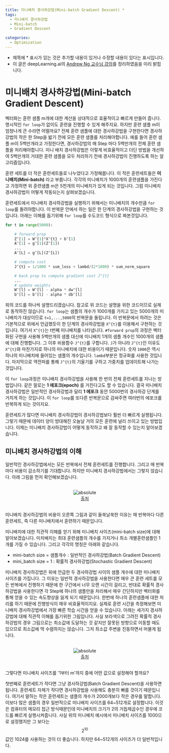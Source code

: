 ```yaml
---
title: 미니배치 경사하강법(Mini-batch Gradient Descent) *
tags:
  - 미니배치 경사하강법
  - Mini-batch
  - Gradient Descent

categories:
  - Optimization
---
```


- 제목에 * 표시가 있는 것은 추가할 내용이 있거나 수정할 내용이 있다는 표시입니다.
- 이 글은 deepLearning.ai의 <a href="https://www.deeplearning.ai/">Andrew Ng 교수님 강의</a>를 정리하였음을 미리 밝힙니다.

# 미니배치 경사하강법(Mini-batch Gradient Descent)

벡터화는 훈련 샘플 m개에 대한 계산을 상대적으로 효율적이고 빠르게 만들어 줍니다. 명시적인 `for loop`가 없이도 훈련을 진행할 수 있게 해주지요. 하지만 훈련 샘플 m이 엄청나게 큰 수라면 어떨까요? 전체 훈련 샘플에 대한 경사하강법을 구현한다면 경사하강법의 작은 한 Step을 밟기 전에 모든 훈련 샘플를 처리해야합니다. 예를 들어 훈련 샘플 m이 5백만개라고 가정한다면, 경사하강법의 매 Step 마다 5백만개의 전체 훈련 샘플을 처리해야합니다. 미니 배치 경사하강법은 이렇게 비효율적이고 더딘 방법을 개선하여 5백만개의 거대한 훈련 샘플을 모두 처리하기 전에 경사하강법이 진행하도록 하는 알고리즘입니다.

훈련 세트를 더 작은 훈련세트들로 나누었다고 가정해봅니다. 이 작은 훈련세트들은 **미니배치(Mini-batch)** 라고 부릅니다. 각각의 미니배치가 1000개의 훈련샘플을 가진다고 가정하면 위 훈련샘플 m은 5천개의 미니배치가 있게 되는 것입니다. 그럼 미니배치 경사하강법이 어떻게 작동되는지 살펴보겠습니다.

훈련세트에서 미니배치 경사하강법을 실행하기 위해서는 미니배치의 개수만큼 `for loop`를 돌려야합니다. 이 반복문 안에서 하는 일은 한 단계의 경사하강법을 구현하는 것입니다. 아래는 이해를 돕기위해 `for loop`를 수도코드 형식으로 짜본것입니다.

```python
for t in range(5000):

    # forward prop
    Z^[1] = W^[1]*X^{t} + b^[1]
    A^[1] = g^[1](Z^[1])
    ...
    A^[L] = g^[L](Z^[L])

    # compute cost
    J^{t} = 1/1000 * sum_loss + lambd/(2*1000) * sum_norm_square

    # back prop to compute gradient cost J^{t}
    ...
    # update weights
    W^[l] = W^[l] - alpha * dw^[l]
    b^[l] = b^[l] - alpha * db^[l]
```
위의 코드를 하나씩 설명드리겠습니다. 참고로 위 코드는 설명을 위한 코드이므로 실제로 동작하진 않습니다. `for loop`는 샘플의 개수가 1000개를 가지고 있는 5000개의 미니배치가 대상이므로 `t=1,...,5000`의 반복문을 돌립니다. 이 반복문에서 하려는 것은 기본적으로 위에서 언급했듯이 한 단계의 경사하강법을 `X^{t}`를 이용해서 구현하는 것입니다. 여기서 `X^{t}`는 t번째 미니배치를 나타냅니다. `#forward prop`의 과정은 벡터화된 구현을 사용해 5백만개의 샘플 대신에 미니배치 1개의 샘플 개수인 1000개의 샘플에 대해 진행합니다. 그 이후 비용함수 `J^{t}`를 구합니다. `J`가 아니라 `J^{t}`인 이유도 `X^{t}`와 마찬가지로 하나의 미니배치에 대한 비용이기 때문입니다. 숫자 `1000`은 역시 하나의 미니배치에 들어있는 샘플의 개수입니다. `lambd`부분은 정규화를 사용한 것입니다. 마지막으로 역전파를 통해 `J^{t}`의 기울기를 구하고 가중치를 업데이트해 나가는 것입니다.

이 `for loop`과정은 미니배치 경사하강법을 사용해 한 번의 전체 훈련세트를 지나는 방법입니다. 같은 말로는 **1 에포크(epoch)** 를 거친다고도 할 수 있습니다. 결국 미니배치 경사하강법은 일반적인 경사하강법과 달리 **1 에포크** 동안 5000번의 경사하강 단계를 거치게 하는 것입니다. 이 `for loop`를 또다른 반복문으로 감싸주면 여러번의 에포크를 반복하게 되는 것이지요.

훈련세트가 많다면 미니배치 경사하강법이 경사하강법보다 훨씬 더 빠르게 실행됩니다. 그렇기 때문에 데이터 양이 방대해진 오늘날 거의 모든 훈련에 널리 쓰이고 있는 방법입니다. 이제는 미니배치 경사하강법이 어떻게 동작하고 왜 잘 동작할 수 있는지 알아보겠습니다.

## 미니배치 경사하강법의 이해

일반적인 경사하강법에서는 모든 반복에서 전체 훈련세트를 진행합니다. 그리고 매 반복마다 비용이 감소하기를 기대합니다. 하지만 미니배치 경사하강법에서는 그렇지 않습니다. 아래 그림을 먼저 확인해보겠습니다.

<br/>
<center><img data-action="zoom" src='{{ "/assets/img/mini_batch_01.png" | relative_url }}' alt='absolute'></center>
<center><a href="https://towardsdatascience.com/gradient-descent-algorithm-and-its-variants-10f652806a3">출처</a></center>
<br/>

미니배치 경사하강법의 비용이 오른쪽 그림과 같이 들쑥날쑥한 이유는 매 반복마다 다른 훈련세트, 즉 다른 미니배치에서 훈련하기 때문입니다.

미니배치에 대한 직관적 이해를 얻기 위해 미니배치 사이즈(mini-batch size)에 대해 알아보겠습니다. 미치배치는 최대 훈련샘플의 개수를 가지거나 최소 개별훈련샘플인 1개를 가질 수 있습니다. 그리고 각각의 명칭은 아래와 같습니다.

- mini-batch size = 샘플개수 : 일반적인 경사하강법(Batch Gradient Descent)
- mini_batch size = 1 : 확률적 경사하강법(Stochastic Gradient Descent)

미니배치 경사하강법은 위에 언급한 두 경사하강법 사이의 샘플 개수에 대한 미니배치 사이즈를 가집니다. 그 이유는 일반적 경사하강법을 사용한다면 매우 큰 훈련 세트를 모든 반복에서 진행하기 때문에 한 구간에서 너무 오랜 시간이 걸리고, 반대로 확률적 경사하강법을 사용한다면 각 Step에 하나의 샘플만을 처리해서 매우 간단하지만 벡터화를 통해 얻을 수 있는 속도향상을 잃게 되기 때문입니다. 한번에 하나의 훈련샘플에 대한 처리를 하기 때문에 진행방식이 매우 비효율적이지요.
실제로 훈련 시간을 측정해보면 미니배치 경사하강법에서 가장 빠른 학습 시간을 얻을 수 있습니다. 아래는 세가지 경사하강법에 대해 직관적 이해를 돕기위한 그림입니다. 사실 보라색으로 그려진 확률적 경사하강법의 경우 그림으로는 최소값에 도달하는 것 같지만 잘못된 방향으로 이동할 때도 있으므로 최소값에 딱 수렴하지는 않습니다. 그저 최소값 주변을 진동하면서 머물게 됩니다.

<br/>
<center><img data-action="zoom" src='{{ "/assets/img/mini_batch_02.png" | relative_url }}' alt='absolute'></center>
<center><a href="https://towardsdatascience.com/gradient-descent-algorithm-and-its-variants-10f652806a3">출처</a></center>
<br/>

그렇다면 미니배치 사이즈를 '1부터 m'까지 중에 어떤 값으로 설정해야 할까요?

첫번째로 훈련세트가 작다면 그냥 경사하강법(Batch Gradient Descent)을 사용하면 됩니다. 훈련세트 자체가 작다면 경사하강법을 사용해도 충분히 빠를 것이기 때문입니다. 여기서 말하는 작은 훈련세트는 샘플의 개수가 2000개보다 작은 경우를 말합니다. 이보다 많은 샘플의 경우 일반적으로 미니배치 사이즈를 64~512개로 설정합니다. 이것은 컴퓨터의 메모리 접근 방식때문인데 미니배치의 크기가 2의 거듭제곱수인 경우에 코드를 빠르게 실행시켜줍니다. 사실 위의 미니배치 예시에서 미니배치 사이즈를 1000으로 설정했지만 그 보다는 $$2^{10}$$값인 1024를 사용하는 것이 더 좋습니다. 하지만 64~512개의 사이즈가 더 일반적입니다.
